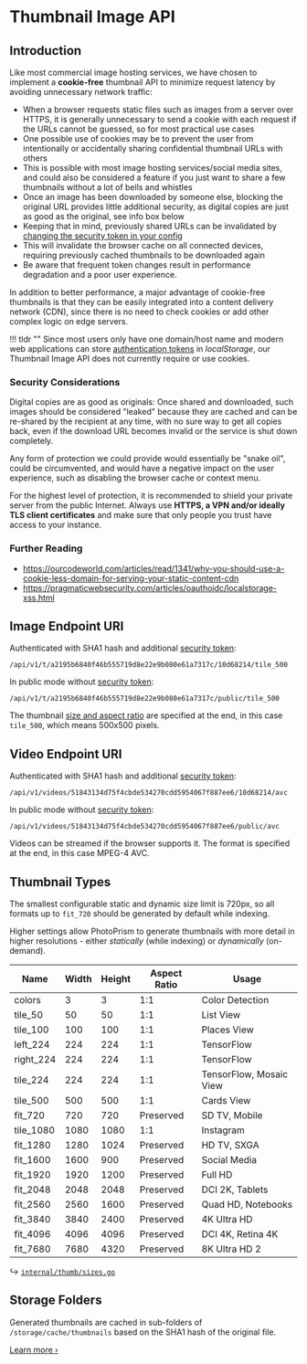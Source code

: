 # Thumbnail Image API

## Introduction

Like most commercial image hosting services, we have chosen to implement a **cookie-free** thumbnail API to minimize request latency by avoiding unnecessary network traffic:

- When a browser requests static files such as images from a server over HTTPS, it is generally unnecessary to send a cookie with each request if the URLs cannot be guessed, so for most practical use cases
- One possible use of cookies may be to prevent the user from intentionally or accidentally sharing confidential thumbnail URLs with others
- This is possible with most image hosting services/social media sites, and could also be considered a feature if you just want to share a few thumbnails without a lot of bells and whistles
- Once an image has been downloaded by someone else, blocking the original URL provides little additional security, as digital copies are just as good as the original, see info box below
- Keeping that in mind, previously shared URLs can be invalidated by [changing the security token in your config](../../getting-started/config-options.md#security-tokens)
- This will invalidate the browser cache on all connected devices, requiring previously cached thumbnails to be downloaded again
- Be aware that frequent token changes result in performance degradation and a poor user experience.

In addition to better performance, a major advantage of cookie-free thumbnails is that they can be easily integrated into a content delivery network (CDN), since there is no need to check cookies or add other complex logic on edge servers.

!!! tldr ""
    Since most users only have one domain/host name and modern web applications can store [authentication tokens](auth.md) in *localStorage*, our Thumbnail Image API does not currently require or use cookies.

### Security Considerations

Digital copies are as good as originals: Once shared and downloaded, such images should be considered "leaked" because they are cached and can be re-shared by the recipient at any time, with no sure way to get all copies back, even if the download URL becomes invalid or the service is shut down completely.

Any form of protection we could provide would essentially be "snake oil", could be circumvented, and would have a negative impact on the user experience, such as disabling the browser cache or context menu.

For the highest level of protection, it is recommended to shield your private server from the public Internet. Always use **HTTPS, a VPN and/or ideally TLS client certificates** and make sure that only people you trust have access to your instance.

### Further Reading ###

- https://ourcodeworld.com/articles/read/1341/why-you-should-use-a-cookie-less-domain-for-serving-your-static-content-cdn
- https://pragmaticwebsecurity.com/articles/oauthoidc/localstorage-xss.html

## Image Endpoint URI

Authenticated with SHA1 hash and additional [security token](search.md#response-headers):

```
/api/v1/t/a2195b6840f46b555719d8e22e9b080e61a7317c/10d68214/tile_500
```

In public mode without [security token](search.md#response-headers):

```
/api/v1/t/a2195b6840f46b555719d8e22e9b080e61a7317c/public/tile_500
```

The thumbnail [size and aspect ratio](#thumbnail-types) are specified at the end, in this case `tile_500`, which means 500x500 pixels.

## Video Endpoint URI

Authenticated with SHA1 hash and additional [security token](search.md#response-headers):

```
/api/v1/videos/51843134d75f4cbde534270cdd5954067f887ee6/10d68214/avc
```

In public mode without [security token](search.md#response-headers):

```
/api/v1/videos/51843134d75f4cbde534270cdd5954067f887ee6/public/avc
```

Videos can be streamed if the browser supports it. The format is specified at the end, in this case MPEG-4 AVC.

## Thumbnail Types ####

The smallest configurable static and dynamic size limit is 720px, so all formats up to `fit_720` should be generated
by default while indexing.

Higher settings allow PhotoPrism to generate thumbnails with more detail in higher resolutions - either 
*statically* (while indexing) or *dynamically* (on-demand).

|   Name    | Width | Height | Aspect Ratio |          Usage          |
|-----------|-------|--------|--------------|-------------------------|
| colors    |     3 |      3 | 1:1          | Color Detection         |
| tile_50   |    50 |     50 | 1:1          | List View               |
| tile_100  |   100 |    100 | 1:1          | Places View             |
| left_224  |   224 |    224 | 1:1          | TensorFlow              |
| right_224 |   224 |    224 | 1:1          | TensorFlow              |
| tile_224  |   224 |    224 | 1:1          | TensorFlow, Mosaic View |
| tile_500  |   500 |    500 | 1:1          | Cards View              |
| fit_720   |   720 |    720 | Preserved    | SD TV, Mobile           |
| tile_1080 |  1080 |   1080 | 1:1          | Instagram               |
| fit_1280  |  1280 |   1024 | Preserved    | HD TV, SXGA             |
| fit_1600  |  1600 |    900 | Preserved    | Social Media            |
| fit_1920  |  1920 |   1200 | Preserved    | Full HD                 |
| fit_2048  |  2048 |   2048 | Preserved    | DCI 2K, Tablets         |
| fit_2560  |  2560 |   1600 | Preserved    | Quad HD, Notebooks      |
| fit_3840  |  3840 |   2400 | Preserved    | 4K Ultra HD             |
| fit_4096  |  4096 |   4096 | Preserved    | DCI 4K, Retina 4K       |
| fit_7680  |  7680 |   4320 | Preserved    | 8K Ultra HD 2           |

↪ [`internal/thumb/sizes.go`](https://github.com/photoprism/photoprism/blob/develop/internal/thumb/sizes.go)

## Storage Folders ##

Generated thumbnails are cached in sub-folders of `/storage/cache/thumbnails` based on the SHA1 hash of the original file.

[Learn more ›](../media/thumbnails.md#storage-folders)

